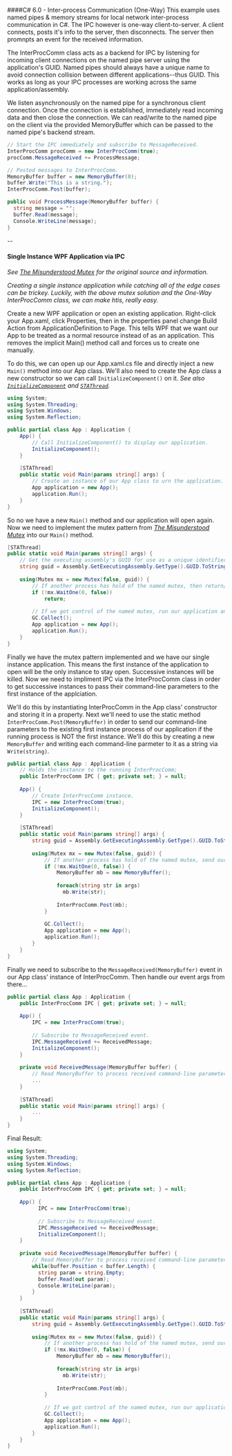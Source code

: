 ####C# 6.0 - Inter-process Communication (One-Way)
This example uses named pipes & memory streams for local network inter-process communication in C#. The IPC however is one-way client-to-server. A client connects, posts it's info to the server, then disconnects. The server then promnpts an event for the received information.

The InterProcComm class acts as a backend for IPC by listening for incoming client connections on the named pipe server using the application's GUID. Named pipes should always have a unique name to avoid connection collision between different applications--thus GUID. This works as long as your IPC processes are working across the same application/assembly.

We listen asynchronously on the named pipe for a synchronous client connection. Once the connection is established, immediately read incoming data and then close the connection. We can read/write to the named pipe on the client via the provided MemoryBuffer which can be passed to the named pipe's backend stream.

```c#
// Start the IPC immediately and subscribe to MessageReceived.
InterProcComm procComm = new InterProcComm(true);
procComm.MessageReceived += ProcessMessage;
```
```c#
// Posted messages to InterProcComm.
MemoryBuffer buffer = new MemoryBuffer(0);
buffer.Write("This is a string.");
InterProcComm.Post(buffer);
```
```c#
public void ProcessMessage(MemoryBuffer buffer) {
  string message = "";
  buffer.Read(message);
  Console.WriteLine(message);
}
```

--
#### Single Instance WPF Application via IPC
*See [The Misunderstood Mutex](http://odetocode.com/blogs/scott/archive/2004/08/20/the-misunderstood-mutex.aspx) for the original source and information.*

*Creating a single instance application while catching all of the edge cases can be trickey. Luckily, with the above mutex solution and the One-Way InterProcComm class, we can make htis, really easy.*

Create a new WPF application or open an existing application. Right-click your App.xaml, click Properties, then in the properties panel change Build Action from ApplicationDefinition to Page. This tells WPF that we want our App to be treated as a normal resource instead of as an application. This removes the implicit Main() method call and forces us to create one manually.

To do this, we can open up our App.xaml.cs file and directly inject a new `Main()` method into our App class. We'll also need to create the App class a new constructor so we can call `InitializeComponent()` on it. *See also [`InitializeComponent`](http://stackoverflow.com/questions/245825/what-does-initializecomponent-do-and-how-does-it-work-in-wpf) and [`STAThread`](http://stackoverflow.com/questions/1361033/what-does-stathread-do).*
```c#
using System;
using System.Threading;
using System.Windows;
using System.Reflection;

public partial class App : Application {
    App() {
        // Call InitializeComponent() to display our application.
        InitializeComponent();
    }
    
    [STAThread]
    public static void Main(params string[] args) {
        // Create an instance of our App class to urn the application.
        App application = new App();
        application.Run();
    }
}
```
So no we have a new `Main()` method and our application will open again. Now we need to implement the mutex pattern from *[The Misunderstood Mutex](http://odetocode.com/blogs/scott/archive/2004/08/20/the-misunderstood-mutex.aspx)* into our `Main()` method.
```c#
[STAThread]
public static void Main(params string[] args) {
    // Get the executing assembly's GUID for use as a unique identifier.
    string guid = Assembly.GetExecutingAssembly.GetType().GUID.ToString();
    
    using(Mutex mx = new Mutex(false, guid)) {
        // If another process has hold of the named mutex, then return/close.
        if (!mx.WaitOne(0, false))
            return;
        
        // If we got control of the named mutex, run our application and clean up the mutex.
        GC.Collect();
        App application = new App();
        application.Run();
    }
}
```
Finally we have the mutex pattern implemented and we have our single instance application. This means the first instance of the application to open will be the only instance to stay open. Successive instances will be killed. Now we need to impliment IPC via the InterProcComm class in order to get successive instances to pass their command-line parameters to the first instance of the applciation.

We'll do this by instantiating InterProcComm in the App class' constructor and storing it in a property. Next we'll need to use the static method `InterProcComm.Post(MemoryBuffer)` in order to send our command-line parameters to the existing first instance process of our application if the running process is NOT the first instance. We'll do this by creating a new `MemoryBuffer` and writing each command-line parmeter to it as a string via `Write(string)`.
```c#
public partial class App : Application {
    // Holds the instance to the running InterProcComm;
    public InterProcComm IPC { get; private set; } = null;
    
    App() {
        // Create InterProcComm instance.
        IPC = new InterProcComm(true);
        InitializeComponent();
    }
    
    [STAThread]
    public static void Main(params string[] args) {
        string guid = Assembly.GetExecutingAssembly.GetType().GUID.ToString();
        
        using(Mutex mx = new Mutex(false, guid)) {
            // If another process has hold of the named mutex, send our Post(), then return/close.
            if (!mx.WaitOne(0, false)) {
                MemoryBuffer mb = new MemoryBuffer();
                
                foreach(string str in args)
                  mb.Write(str);
                  
                InterProcComm.Post(mb);
            }
            
            GC.Collect();
            App application = new App();
            application.Run();
        }
    }
}
```
Finally we need to subscribe to the `MessageReceived(MemoryBuffer)` event in our App class' instance of InterProcComm. Then handle our event args from there...
```c#
public partial class App : Application {
    public InterProcComm IPC { get; private set; } = null;
    
    App() {
        IPC = new InterProcComm(true);
        
        // Subscribe to MessageReceived event.
        IPC.MessageReceived += ReceivedMessage;
        InitializeComponent();
    }
    
    private void ReceivedMessage(MemoryBuffer buffer) {
        // Read MemoryBuffer to process received command-line parameters...
        ...
    }
    
    [STAThread]
    public static void Main(params string[] args) {
        ...
    }
}
```
Final Result:
```c#
using System;
using System.Threading;
using System.Windows;
using System.Reflection;

public partial class App : Application {
    public InterProcComm IPC { get; private set; } = null;
    
    App() {
          IPC = new InterProcComm(true);
          
          // Subscribe to MessageReceived event.
          IPC.MessageReceived += ReceivedMessage;
          InitializeComponent();
    }
    
    private void ReceivedMessage(MemoryBuffer buffer) {
        // Read MemoryBuffer to process received command-line parameters...
        while(buffer.Position < buffer.Length) {
          string param = string.Empty;
          buffer.Read(out param);
          Console.WriteLine(param);
        }
    }
    
    [STAThread]
    public static void Main(params string[] args) {
        string guid = Assembly.GetExecutingAssembly.GetType().GUID.ToString();
        
        using(Mutex mx = new Mutex(false, guid)) {
            // If another process has hold of the named mutex, send our Post(), then return/close.
            if (!mx.WaitOne(0, false)) {
                MemoryBuffer mb = new MemoryBuffer();
                
                foreach(string str in args)
                  mb.Write(str);
                  
                InterProcComm.Post(mb);
            }
            
            // If we got control of the named mutex, run our application and clean up the mutex.
            GC.Collect();
            App application = new App();
            application.Run();
        }
    }
}
```
